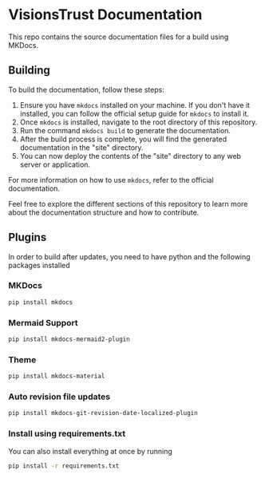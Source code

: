 # VisionsTrust Documentation

This repo contains the source documentation files for a build using MKDocs.

## Building

To build the documentation, follow these steps:

1. Ensure you have `mkdocs` installed on your machine. If you don't have it installed, you can follow the official setup guide for `mkdocs` to install it.
2. Once `mkdocs` is installed, navigate to the root directory of this repository.
3. Run the command `mkdocs build` to generate the documentation.
4. After the build process is complete, you will find the generated documentation in the "site" directory.
5. You can now deploy the contents of the "site" directory to any web server or application.

For more information on how to use `mkdocs`, refer to the official documentation.

Feel free to explore the different sections of this repository to learn more about the documentation structure and how to contribute.

## Plugins
In order to build after updates, you need to have python and the following packages installed

### MKDocs
```bash
pip install mkdocs
```

### Mermaid Support
```bash
pip install mkdocs-mermaid2-plugin
```

### Theme
```bash
pip install mkdocs-material
```

### Auto revision file updates
```bash
pip install mkdocs-git-revision-date-localized-plugin
```

### Install using requirements.txt
You can also install everything at once by running
```bash
pip install -r requirements.txt
```